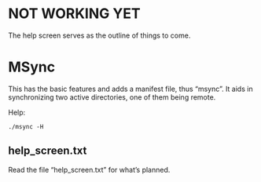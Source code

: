 # NOT WORKING YET

The help screen serves as the outline of things to come.

# MSync
This has the basic features and adds a manifest file, thus “msync”. It aids in synchronizing two active directories, one of them being remote.

Help:
```
./msync -H
```

## help_screen.txt

Read the file “help_screen.txt” for what’s planned.
